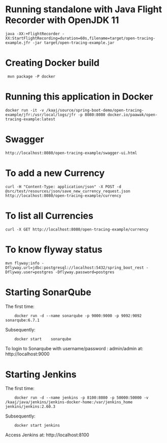 # Running standalone with Java Flight Recorder with OpenJDK 11

	java -XX:+FlightRecorder -XX:StartFlightRecording=duration=60s,filename=target/open-tracing-example.jfr -jar target/open-tracing-example.jar 

# Creating Docker build

	 mvn package -P docker

# Running this application in Docker

	docker run -it -v /kaaj/source/spring-boot-demo/open-tracing-example/jfr:/usr/local/logs/jfr -p 8080:8080 docker.io/paawak/open-tracing-example:latest
	
# Swagger

	http://localhost:8080/open-tracing-example/swagger-ui.html	
	
# To add a new Currency
	curl -H "Content-Type: application/json" -X POST -d @src/test/resources/json/save_new_currency_request.json http://localhost:8080/open-tracing-example/currency
	
# To list all Currencies
	curl -X GET http://localhost:8080/open-tracing-example/currency	

# To know flyway status
	mvn flyway:info -Dflyway.url=jdbc:postgresql://localhost:5432/spring_boot_rest -Dflyway.user=postgres -Dflyway.password=postgres

# Starting SonarQube

The first time:

		docker run -d --name sonarqube -p 9000:9000 -p 9092:9092 sonarqube:6.7.1
		
Subsequently:
		
		docker start 	sonarqube
		
To login to Sonarqube with username/password : admin/admin at: http://localhost:9000
		
		
# Starting Jenkins

The first time:

		docker run -d --name jenkins -p 8100:8080 -p 50000:50000 -v /kaaj/java/jenkins/jenkins-docker-home:/var/jenkins_home jenkins/jenkins:2.60.3
				
Subsequently:
		
		docker start jenkins
		
Access Jenkins at: http://localhost:8100
		
		
		
